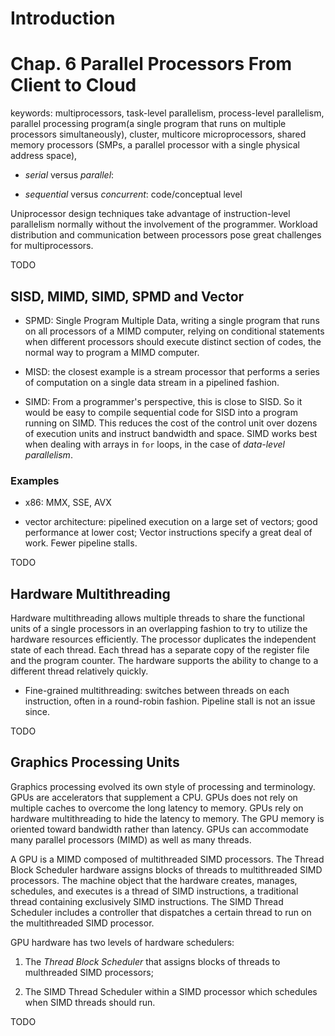 # Introduction




# Chap. 6 Parallel Processors From Client to Cloud

keywords: multiprocessors, task-level parallelism, process-level parallelism, parallel processing program(a single program that runs on multiple processors simultaneously), cluster, multicore microprocessors, shared memory processors (SMPs, a parallel processor with a single physical address space), 
- _serial_ versus _parallel_: 

- _sequential_ versus _concurrent_: code/conceptual level

Uniprocessor design techniques take advantage of instruction-level parallelism normally without the involvement of the programmer. Workload distribution and communication between processors pose great challenges for multiprocessors.

TODO

## SISD, MIMD, SIMD, SPMD and Vector

- SPMD: Single Program Multiple Data, writing a single program that runs on all processors of a MIMD computer, relying on conditional statements when different processors should execute distinct section of codes, the normal way to program a MIMD computer.

- MISD: the closest example is a stream processor that performs a series of computation on a single data stream in a pipelined fashion.

- SIMD: From a programmer's perspective, this is close to SISD. So it would be easy to compile sequential code for SISD into a program running on SIMD. This reduces the cost of the control unit over dozens of execution units and instruct bandwidth and space. SIMD works best when dealing with arrays in `for` loops, in the case of _data-level parallelism_.

### Examples

- x86: MMX, SSE, AVX

- vector architecture: pipelined execution on a large set of vectors; good performance at lower cost; Vector instructions specify a great deal of work. Fewer pipeline stalls.

TODO

## Hardware Multithreading

Hardware multithreading allows multiple threads to share the functional units of a single processors in an overlapping fashion to try to utilize the hardware resources efficiently. The processor duplicates the independent state of each thread. Each thread has a separate copy of the register file and the program counter. The hardware supports the ability to change to a different thread relatively quickly.

- Fine-grained multithreading: switches between threads on each instruction, often in a round-robin fashion. Pipeline stall is not an issue since.

TODO

## Graphics Processing Units

Graphics processing evolved its own style of processing and terminology. GPUs are accelerators that supplement a CPU. GPUs does not rely on multiple caches to overcome the long latency to memory. GPUs rely on hardware multithreading to hide the latency to memory. The GPU memory is oriented toward bandwidth rather than latency. GPUs can accommodate many parallel processors (MIMD) as well as many threads.

A GPU is a MIMD composed of multithreaded SIMD processors. The Thread Block Scheduler hardware assigns blocks of threads to multithreaded SIMD processors. The machine object that the hardware creates, manages, schedules, and executes is a thread of SIMD instructions, a traditional thread containing exclusively SIMD instructions. The SIMD Thread Scheduler includes a controller that dispatches a certain thread to run on the multithreaded SIMD processor.

GPU hardware has two levels of hardware schedulers:

1. The _Thread Block Scheduler_ that assigns blocks of threads to multhreaded SIMD processors;

2. The SIMD Thread Scheduler within a SIMD processor which schedules when SIMD threads should run.

TODO

